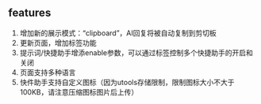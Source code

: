 ## features
1. 增加新的展示模式：“clipboard”，AI回复将被自动复制到剪切板
2. 更新页面，增加标签功能
3. 提示词/快捷助手增添enable参数，可以通过标签控制多个快捷助手的开启和关闭
4. 页面支持多种语言
5. 快件助手支持自定义图标（因为utools存储限制，限制图标大小不大于100KB，请注意压缩图标图片后上传）